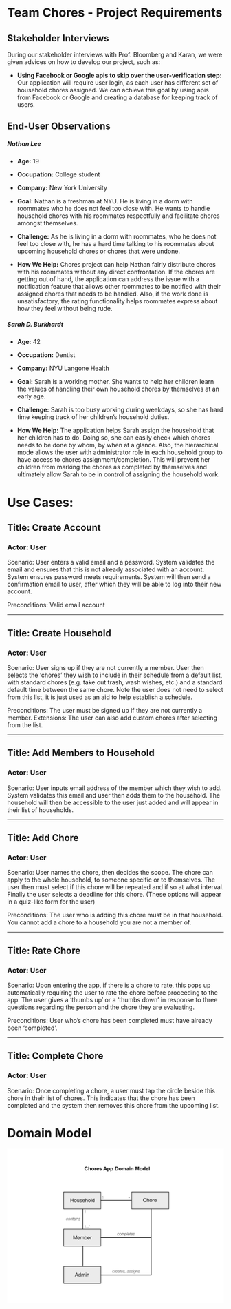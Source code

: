 # Team Chores - Project Requirements

## Stakeholder Interviews
During our stakeholder interviews with Prof. Bloomberg and Karan, we were given advices on how to develop our project, such as:
- **Using Facebook or Google apis to skip over the user-verification step:**
Our application will require user login, as each user has different set of household chores assigned. We can achieve this goal by using apis from Facebook or Google and creating a database for keeping track of users.


## End-User Observations

##### Nathan Lee

- **Age:** 
19

- **Occupation:** 
College student

- **Company:** 
New York University

- **Goal:**
Nathan is a freshman at NYU. He is living in a dorm with roommates who he does not feel too close with. He wants to handle household chores with his roommates respectfully and facilitate chores amongst themselves.

- **Challenge:**
As he is living in a dorm with roommates, who he does not feel too close with, he has a hard time talking to his roommates about upcoming household chores or chores that were undone.

- **How We Help:**
Chores project can help Nathan fairly distribute chores with his roommates without any direct confrontation. If the chores are getting out of hand, the application can address the issue with a notification feature that allows other roommates to be notified with their assigned chores that needs to be handled. Also, if the work done is unsatisfactory, the rating functionality helps roommates express about how they feel without being rude.


##### Sarah D. Burkhardt

- **Age:** 
42

- **Occupation:** 
Dentist

- **Company:** 
NYU Langone Health

- **Goal:**
Sarah is a working mother. She wants to help her children learn the values of handling their own household chores by themselves at an early age.

- **Challenge:**
Sarah is too busy working during weekdays, so she has hard time keeping track of her children’s household duties.

- **How We Help:**
The application helps Sarah assign the household that her children has to do. Doing so, she can easily check which chores needs to be done by whom, by when at a glance. Also, the hierarchical mode allows the user with administrator role in each household group to have access to chores assignment/completion. This will prevent her children from marking the chores as completed by themselves and ultimately allow Sarah to be in control of assigning the household work.



# Use Cases:
## Title: Create Account
### Actor: User

Scenario: User enters a valid email and a password. System validates the email and ensures that this is not already associated with an account. System ensures password meets requirements. System will then send a confirmation email to user, after which they will be able to log into their new account.

Preconditions: Valid email account
_________________

## Title: Create Household
### Actor: User

Scenario: User signs up if they are not currently a member. User then selects the ‘chores’ they wish to include in their schedule from a default list, with standard chores (e.g. take out trash, wash wishes, etc.) and a standard default time between the same chore. Note the user does not need to select from this list, it is just used as an aid to help establish a schedule.

Preconditions: The user must be signed up if they are not currently a member.
Extensions: The user can also add custom chores after selecting from the list.
_________________

## Title: Add Members to Household
### Actor: User

Scenario: User inputs email address of the member which they wish to add. System validates this email and user then adds them to the household. The household will then be accessible to the user just added and will appear in their list of households.
_________________

## Title: Add Chore
### Actor: User

Scenario: User names the chore, then decides the scope. The chore can apply to the whole household, to someone specific or to themselves. The user then must select if this chore will be repeated and if so at what interval. Finally the user selects a deadline for this chore. (These options will appear in a quiz-like form for the user)

Preconditions: The user who is adding this chore must be in that household. You cannot add a chore to a household you are not a member of. 
_________________

## Title: Rate Chore
### Actor: User

Scenario: Upon entering the app, if there is a chore to rate, this pops up automatically requiring the user to rate the chore before proceeding to the app. The user gives a ‘thumbs up’ or a ‘thumbs down’ in response to three questions regarding the person and the chore they are evaluating.

Preconditions: User who’s chore has been completed must have already been ‘completed’.
_________________

## Title: Complete Chore
### Actor: User

Scenario: Once completing a chore, a user must tap the circle beside this chore in their list of chores. This indicates that the chore has been completed and the system then removes this chore from the upcoming list.

# Domain Model
![Model](https://github.com/nyu-software-engineering/fall-2019-chores/blob/master/domain%20model.png)
